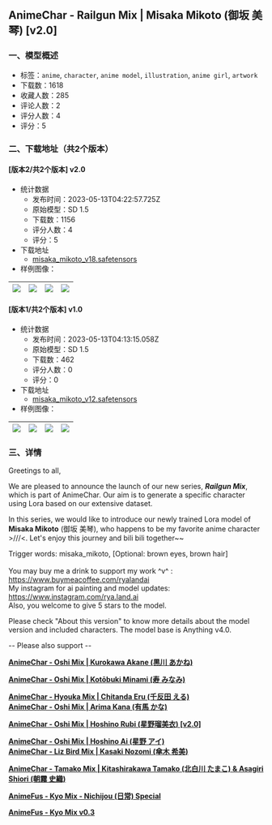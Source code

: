 ## AnimeChar - Railgun Mix | Misaka Mikoto (御坂 美琴) [v2.0]
### 一、模型概述

- 标签：`anime`, `character`, `anime model`, `illustration`, `anime girl`, `artwork`
- 下载数：1618
- 收藏人数：285
- 评论人数：2
- 评分人数：4
- 评分：5

### 二、下载地址（共2个版本）

#### [版本2/共2个版本] v2.0

- 统计数据
  - 发布时间：2023-05-13T04:22:57.725Z
  - 原始模型：SD 1.5
  - 下载数：1156
  - 评分人数：4
  - 评分：5
- 下载地址
  - [misaka_mikoto_v18.safetensors](https://civitai.com/api/download/models/69314)
- 样例图像：

| <img src="https://image.civitai.com/xG1nkqKTMzGDvpLrqFT7WA/d3393c89-c616-4142-8b9f-0d6c68345de3/width=450/777873.jpeg" /> | <img src="https://image.civitai.com/xG1nkqKTMzGDvpLrqFT7WA/1a6cc31a-0330-4def-b225-cb33f3c2e335/width=450/773355.jpeg" /> | <img src="https://image.civitai.com/xG1nkqKTMzGDvpLrqFT7WA/b3326414-e556-49d9-8739-30d7a28311c3/width=450/773351.jpeg" /> | <img src="https://image.civitai.com/xG1nkqKTMzGDvpLrqFT7WA/7da4f4f0-23c1-498d-b0d7-d223a36568b4/width=450/773404.jpeg" /> |
| ---- | ---- | ---- | ---- |

#### [版本1/共2个版本] v1.0

- 统计数据
  - 发布时间：2023-05-13T04:13:15.058Z
  - 原始模型：SD 1.5
  - 下载数：462
  - 评分人数：0
  - 评分：0
- 下载地址
  - [misaka_mikoto_v12.safetensors](https://civitai.com/api/download/models/67937)
- 样例图像：

| <img src="https://image.civitai.com/xG1nkqKTMzGDvpLrqFT7WA/78dc3bc3-b277-45ba-ae9c-a2437b1eaed4/width=450/756495.jpeg" /> | <img src="https://image.civitai.com/xG1nkqKTMzGDvpLrqFT7WA/d69ef164-ffd7-4e10-aef5-81ae4df43b0f/width=450/756567.jpeg" /> | <img src="https://image.civitai.com/xG1nkqKTMzGDvpLrqFT7WA/08be0bc6-fb6e-4ee0-8b2a-d392ac7c4034/width=450/756496.jpeg" /> | <img src="https://image.civitai.com/xG1nkqKTMzGDvpLrqFT7WA/38fb9747-3f99-4564-8e4e-9820de8e76fb/width=450/756525.jpeg" /> |
| ---- | ---- | ---- | ---- |


### 三、详情
<p>Greetings to all,</p><p>We are pleased to announce the launch of our new series, <strong><em>Railgun Mix</em></strong>, which is part of AnimeChar. Our aim is to generate a specific character using Lora based on our extensive dataset.</p><p>In this series, we would like to introduce our newly trained Lora model of <strong>Misaka Mikoto</strong> (御坂 美琴), who happens to be my favorite anime character &gt;///&lt;. Let's enjoy this journey and bili bili together~~</p><p></p><p>Trigger words: misaka_mikoto, [Optional: brown eyes, brown hair]<br /><br />You may buy me a drink to support my work ^v^ : <a target="_blank" rel="ugc" href="https://www.buymeacoffee.com/ryalandai">https://www.buymeacoffee.com/ryalandai</a><br />My instagram for ai painting and model updates: <a target="_blank" rel="ugc" href="https://www.instagram.com/rya.land.ai/">https://www.instagram.com/rya.land.ai</a><br />Also, you welcome to give 5 stars to the model.</p><p></p><p>Please check "About this version" to know more details about the model version and included characters. The model base is Anything v4.0.</p><p></p><p>-- Please also support --</p><p><a target="_blank" rel="ugc" href="https://civitai.com/models/63489/animechar-oshi-mix-or-kurokawa-akane"><strong>AnimeChar - Oshi Mix | Kurokawa Akane (黒川 あかね)</strong></a></p><p><a target="_blank" rel="ugc" href="https://civitai.com/models/58641/animechar-oshi-mix-or-kotobuki-minami"><strong>AnimeChar - Oshi Mix | Kotōbuki Minami (寿 みなみ)</strong></a></p><p><a target="_blank" rel="ugc" href="https://civitai.com/models/54634/animechar-hyouka-mix-or-chitanda-eru"><strong>AnimeChar - Hyouka Mix | Chitanda Eru (千反田 える)</strong></a><br /><a target="_blank" rel="ugc" href="https://civitai.com/models/52156/animechar-oshi-mix-or-arima-kana"><strong>AnimeChar - Oshi Mix | Arima Kana (有馬 かな)</strong></a></p><p><a target="_blank" rel="ugc" href="https://civitai.com/models/48654/animechar-oshi-mix-or-hoshino-rubi-v20"><strong>AnimeChar - Oshi Mix | Hoshino Rubi (星野瑠美衣) [v2.0]</strong></a></p><p><a target="_blank" rel="ugc" href="https://civitai.com/models/47002/animechar-oshi-mix-or-hoshino-ai"><strong>AnimeChar - Oshi Mix | Hoshino Ai (星野 アイ)</strong></a><br /><a target="_blank" rel="ugc" href="https://civitai.com/models/43427/animechar-liz-bird-mix-or-kasaki-nozomi"><strong>AnimeChar - Liz Bird Mix | Kasaki Nozomi (傘木 希美)</strong></a></p><p><a target="_blank" rel="ugc" href="https://civitai.com/models/40906/animechar-tamako-mix-or-kitashirakawa-tamako-and-asagiri-shiori"><strong>AnimeChar - Tamako Mix | Kitashirakawa Tamako (北白川 たまこ) &amp; Asagiri Shiori (朝霧 史織)</strong></a></p><p><a target="_blank" rel="ugc" href="https://civitai.com/models/59543/animefus-kyo-mix-nichijou-special"><strong>AnimeFus - Kyo Mix - Nichijou (日常) Special</strong></a></p><p><a target="_blank" rel="ugc" href="https://civitai.com/models/26740/animefus-kyo-mix-v03"><strong>AnimeFus - Kyo Mix v0.3</strong></a></p>